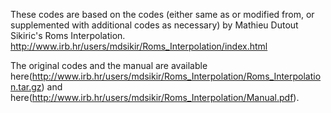 These codes are based on the codes (either same as or modified from, or supplemented with additional codes as necessary) by Mathieu Dutout Sikiric's Roms Interpolation. 
http://www.irb.hr/users/mdsikir/Roms_Interpolation/index.html

The original codes and the manual are available here(http://www.irb.hr/users/mdsikir/Roms_Interpolation/Roms_Interpolation.tar.gz)  and here(http://www.irb.hr/users/mdsikir/Roms_Interpolation/Manual.pdf). 

